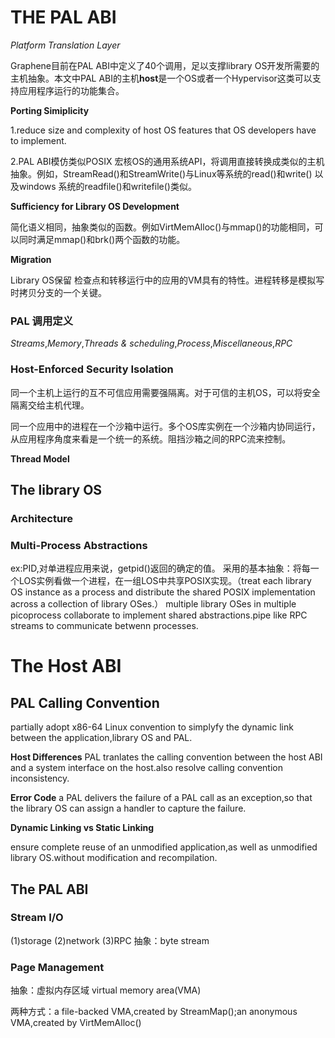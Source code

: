 # THE PAL ABI

_Platform Translation Layer_

Graphene目前在PAL ABI中定义了40个调用，足以支撑library OS开发所需要的主机抽象。本文中PAL ABI的主机**host**是一个OS或者一个Hypervisor这类可以支持应用程序运行的功能集合。

**Porting Simiplicity**

1.reduce size and complexity of host OS features that OS developers have to implement.

2.PAL ABI模仿类似POSIX 宏核OS的通用系统API，将调用直接转换成类似的主机抽象。例如，StreamRead()和StreamWrite()与Linux等系统的read()和write() 以及windows 系统的readfile()和writefile()类似。

**Sufficiency for Library OS Development**

简化语义相同，抽象类似的函数。例如VirtMemAlloc()与mmap()的功能相同，可以同时满足mmap()和brk()两个函数的功能。

**Migration**

Library OS保留 检查点和转移运行中的应用的VM具有的特性。进程转移是模拟写时拷贝分支的一个关键。
### PAL 调用定义

_Streams_,_Memory_,_Threads & scheduling_,_Process_,_Miscellaneous_,_RPC_

### Host-Enforced Security Isolation

同一个主机上运行的互不可信应用需要强隔离。对于可信的主机OS，可以将安全隔离交给主机代理。

同一个应用中的进程在一个沙箱中运行。多个OS库实例在一个沙箱内协同运行，从应用程序角度来看是一个统一的系统。阻挡沙箱之间的RPC流来控制。

**Thread Model**

## The library OS
### Architecture
### Multi-Process Abstractions

ex:PID,对单进程应用来说，getpid()返回的确定的值。
采用的基本抽象：将每一个LOS实例看做一个进程，在一组LOS中共享POSIX实现。（treat each library OS instance as a process and distribute the shared POSIX implementation across a collection of library OSes.）
multiple library OSes in multiple picoprocess collaborate to implement shared abstractions.pipe like RPC streams to communicate betwenn processes.

# The Host ABI
## PAL Calling Convention
partially adopt x86-64 Linux convention to simplyfy the dynamic link between the application,library OS and PAL.

**Host Differences**
PAL tranlates the calling convention between the host ABI and a system interface on the host.also resolve calling convention inconsistency.

**Error Code**
a PAL delivers the failure of a PAL call as an exception,so that the library OS can assign a handler to capture the failure.

**Dynamic Linking vs Static Linking**

ensure complete reuse of an unmodified application,as well as unmodified library OS.without modification and recompilation.

## The PAL ABI

### Stream I/O

(1)storage (2)network (3)RPC
抽象：byte stream
### Page Management
抽象：虚拟内存区域 virtual memory area(VMA)

两种方式：a file-backed VMA,created by StreamMap();an anonymous VMA,created by VirtMemAlloc()




